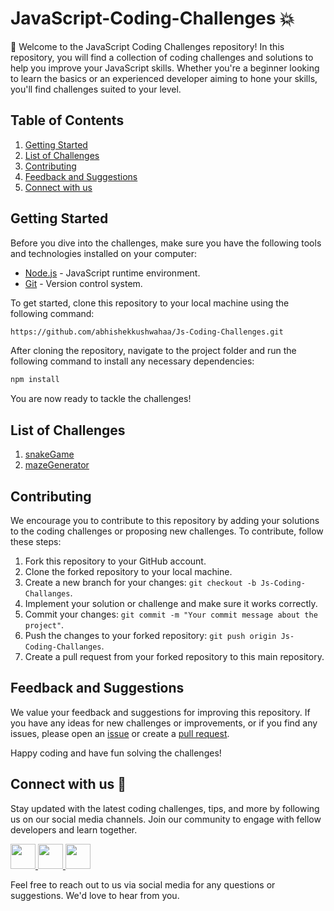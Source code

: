 # JavaScript-Coding-Challenges :boom:
:wave: Welcome to the JavaScript Coding Challenges repository! In this repository, you will find a collection of coding challenges and solutions to help you improve your JavaScript skills. Whether you're a beginner looking to learn the basics or an experienced developer aiming to hone your skills, you'll find challenges suited to your level.

## Table of Contents
1. [Getting Started](https://github.com/abhishekkushwahaa/Js-Coding-Challenges/tree/main#getting-started)
2. [List of Challenges](https://github.com/abhishekkushwahaa/Js-Coding-Challenges/tree/main#list-of-challenges)
3. [Contributing](https://github.com/abhishekkushwahaa/Js-Coding-Challenges/tree/main#contributing)
4. [Feedback and Suggestions](https://github.com/abhishekkushwahaa/Js-Coding-Challenges/tree/main#feedback-and-suggestions)
5. [Connect with us](https://github.com/abhishekkushwahaa/Js-Coding-Challenges/tree/main#connect-with-us-gift_heart)

## Getting Started
Before you dive into the challenges, make sure you have the following tools and technologies installed on your computer:
- [Node.js](https://nodejs.org/en) - JavaScript runtime environment.
- [Git](https://git-scm.com/) - Version control system.

To get started, clone this repository to your local machine using the following command:
```sh
https://github.com/abhishekkushwahaa/Js-Coding-Challenges.git
```
After cloning the repository, navigate to the project folder and run the following command to install any necessary dependencies:
```sh
npm install
```
You are now ready to tackle the challenges!

## List of Challenges
1. [snakeGame](https://github.com/abhishekkushwahaa/Js-Coding-Challenges/tree/main/01_SnakeGame)
2. [mazeGenerator]()

## Contributing
We encourage you to contribute to this repository by adding your solutions to the coding challenges or proposing new challenges. To contribute, follow these steps:

1. Fork this repository to your GitHub account.
2. Clone the forked repository to your local machine.
3. Create a new branch for your changes: `git checkout -b Js-Coding-Challanges`.
4. Implement your solution or challenge and make sure it works correctly.
5. Commit your changes: `git commit -m "Your commit message about the project"`.
6. Push the changes to your forked repository: `git push origin Js-Coding-Challanges`.
7. Create a pull request from your forked repository to this main repository.

## Feedback and Suggestions
We value your feedback and suggestions for improving this repository. If you have any ideas for new challenges or improvements, or if you find any issues, please open an [issue](https://github.com/abhishekkushwahaa/Js-Coding-Challenges/issues) or create a [pull request](https://github.com/abhishekkushwahaa/Js-Coding-Challenges/pulls).

Happy coding and have fun solving the challenges!

## Connect with us :gift_heart:
Stay updated with the latest coding challenges, tips, and more by following us on our social media channels. Join our community to engage with fellow developers and learn together.

<div>
  <a href="https://www.linkedin.com/in/abhishekkushwahaa/">
    <img src="https://upload.wikimedia.org/wikipedia/commons/thumb/c/ca/LinkedIn_logo_initials.png/640px-LinkedIn_logo_initials.png" width="40" height="40">
  </a>
  <a href="https://www.instagram.com/abhishekkushwaha.me/">
    <img src="https://www.freepnglogos.com/uploads/logo-ig-png/logo-ig-instagram-new-logo-vector-download-13.png" width="40" height="40">
  </a>
  <a href="https://twitter.com/AbhishekKushwaa">
    <img src="https://upload.wikimedia.org/wikipedia/commons/5/57/X_logo_2023_%28white%29.png" width="40" height="40">
  </a>
</div>

Feel free to reach out to us via social media for any questions or suggestions. We'd love to hear from you.

